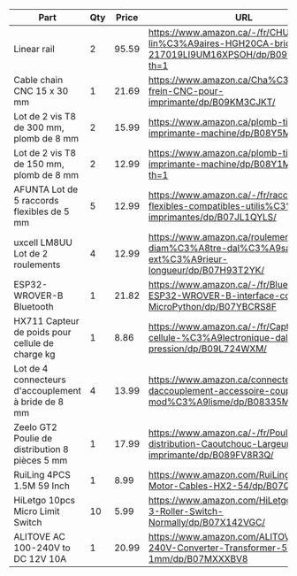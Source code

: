 

| Part | Qty | Price | URL | 
|---|---|---|---|
| Linear rail | 2 | 95.59 | https://www.amazon.ca/-/fr/CHUANGNENG-lin%C3%A9aires-HGH20CA-bricolage-217019LI9UM16XPSOH/dp/B09V54R3KK/?th=1
| Cable chain CNC 15 x 30 mm | 1 | 21.69 | https://www.amazon.ca/Cha%C3%AEne-frein-CNC-pour-imprimante/dp/B09KM3CJKT/
| Lot de 2 vis T8 de 300 mm, plomb de 8 mm | 2 | 15.99 | https://www.amazon.ca/plomb-tige-pour-imprimante-machine/dp/B08Y5MD7TC/
| Lot de 2 vis T8 de 150 mm, plomb de 8 mm | 2 | 12.99 | https://www.amazon.ca/plomb-tige-pour-imprimante-machine/dp/B08Y1MFSXW/?th=1
| AFUNTA Lot de 5 raccords flexibles de 5 mm | 5 | 12.99 | https://www.amazon.ca/-/fr/raccords-flexibles-compatibles-utilis%C3%A9s-imprimantes/dp/B07JL1QYLS/
| uxcell LM8UU Lot de 2 roulements | 4 | 12.99 | https://www.amazon.ca/roulements-diam%C3%A8tre-dal%C3%A9sage-ext%C3%A9rieur-longueur/dp/B07H93T2YK/
| ESP32-WROVER-B Bluetooth | 1 | 21.82 | https://www.amazon.ca/-/fr/Bluetooth-ESP32-WROVER-B-interface-compatible-MicroPython/dp/B07YBCRS8F
| HX711 Capteur de poids pour cellule de charge  kg | 1 | 8.86 | https://www.amazon.ca/-/fr/Capteur-cellule-%C3%A9lectronique-daluminium-pression/dp/B09L724WXM/
| Lot de 4 connecteurs d'accouplement à bride de 8 mm | 4 | 13.99 | https://www.amazon.ca/connecteurs-daccouplement-accessoire-coupleur-mod%C3%A9lisme/dp/B08335MYGW/
| Zeelo GT2 Poulie de distribution 8 pièces 5 mm  | 1 | 17.99 | https://www.amazon.ca/-/fr/Poulie-distribution-Caoutchouc-Largeur-imprimante/dp/B089FV8R3Q/
| RuiLing 4PCS 1.5M 59 Inch | 1 | 8.99 | https://www.amazon.com/RuiLing-Stepper-Motor-Cables-HX2-54/dp/B07QHTG82K/
| HiLetgo 10pcs Micro Limit Switch | 10 | 5.99 | https://www.amazon.com/HiLetgo-KW12-3-Roller-Switch-Normally/dp/B07X142VGC/
| ALITOVE AC 100-240V to DC 12V 10A | 1 | 20.99 | https://www.amazon.com/ALITOVE-100-240V-Converter-Transformer-5-5x2-1mm/dp/B07MXXXBV8
